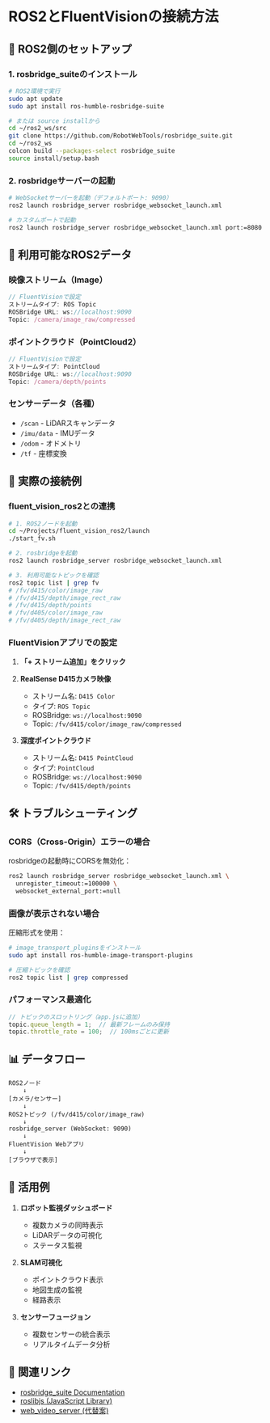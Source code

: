 # ROS2とFluentVisionの接続方法

## 🚀 ROS2側のセットアップ

### 1. rosbridge_suiteのインストール

```bash
# ROS2環境で実行
sudo apt update
sudo apt install ros-humble-rosbridge-suite

# または source installから
cd ~/ros2_ws/src
git clone https://github.com/RobotWebTools/rosbridge_suite.git
cd ~/ros2_ws
colcon build --packages-select rosbridge_suite
source install/setup.bash
```

### 2. rosbridgeサーバーの起動

```bash
# WebSocketサーバーを起動（デフォルトポート: 9090）
ros2 launch rosbridge_server rosbridge_websocket_launch.xml

# カスタムポートで起動
ros2 launch rosbridge_server rosbridge_websocket_launch.xml port:=8080
```

## 📡 利用可能なROS2データ

### 映像ストリーム（Image）
```javascript
// FluentVisionで設定
ストリームタイプ: ROS Topic
ROSBridge URL: ws://localhost:9090
Topic: /camera/image_raw/compressed
```

### ポイントクラウド（PointCloud2）
```javascript
// FluentVisionで設定
ストリームタイプ: PointCloud
ROSBridge URL: ws://localhost:9090  
Topic: /camera/depth/points
```

### センサーデータ（各種）
- `/scan` - LiDARスキャンデータ
- `/imu/data` - IMUデータ
- `/odom` - オドメトリ
- `/tf` - 座標変換

## 🔧 実際の接続例

### fluent_vision_ros2との連携

```bash
# 1. ROS2ノードを起動
cd ~/Projects/fluent_vision_ros2/launch
./start_fv.sh

# 2. rosbridgeを起動
ros2 launch rosbridge_server rosbridge_websocket_launch.xml

# 3. 利用可能なトピックを確認
ros2 topic list | grep fv
# /fv/d415/color/image_raw
# /fv/d415/depth/image_rect_raw
# /fv/d415/depth/points
# /fv/d405/color/image_raw
# /fv/d405/depth/image_rect_raw
```

### FluentVisionアプリでの設定

1. **「+ ストリーム追加」をクリック**

2. **RealSense D415カメラ映像**
   - ストリーム名: `D415 Color`
   - タイプ: `ROS Topic`
   - ROSBridge: `ws://localhost:9090`
   - Topic: `/fv/d415/color/image_raw/compressed`

3. **深度ポイントクラウド**
   - ストリーム名: `D415 PointCloud`
   - タイプ: `PointCloud`
   - ROSBridge: `ws://localhost:9090`
   - Topic: `/fv/d415/depth/points`

## 🛠️ トラブルシューティング

### CORS（Cross-Origin）エラーの場合

rosbridgeの起動時にCORSを無効化：
```bash
ros2 launch rosbridge_server rosbridge_websocket_launch.xml \
  unregister_timeout:=100000 \
  websocket_external_port:=null
```

### 画像が表示されない場合

圧縮形式を使用：
```bash
# image_transport_pluginsをインストール
sudo apt install ros-humble-image-transport-plugins

# 圧縮トピックを確認
ros2 topic list | grep compressed
```

### パフォーマンス最適化

```javascript
// トピックのスロットリング（app.jsに追加）
topic.queue_length = 1;  // 最新フレームのみ保持
topic.throttle_rate = 100;  // 100msごとに更新
```

## 📊 データフロー

```
ROS2ノード
    ↓
[カメラ/センサー]
    ↓
ROS2トピック (/fv/d415/color/image_raw)
    ↓
rosbridge_server (WebSocket: 9090)
    ↓
FluentVision Webアプリ
    ↓
[ブラウザで表示]
```

## 🎯 活用例

1. **ロボット監視ダッシュボード**
   - 複数カメラの同時表示
   - LiDARデータの可視化
   - ステータス監視

2. **SLAM可視化**
   - ポイントクラウド表示
   - 地図生成の監視
   - 経路表示

3. **センサーフュージョン**
   - 複数センサーの統合表示
   - リアルタイムデータ分析

## 🔗 関連リンク

- [rosbridge_suite Documentation](http://wiki.ros.org/rosbridge_suite)
- [roslibjs (JavaScript Library)](http://wiki.ros.org/roslibjs)
- [web_video_server (代替案)](http://wiki.ros.org/web_video_server)